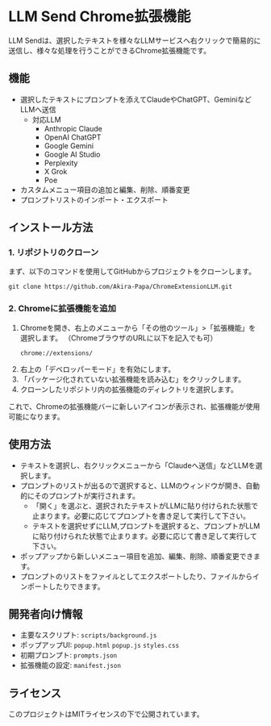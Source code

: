 

# LLM Send Chrome拡張機能

LLM Sendは、選択したテキストを様々なLLMサービスへ右クリックで簡易的に送信し、様々な処理を行うことができるChrome拡張機能です。

## 機能
- 選択したテキストにプロンプトを添えてClaudeやChatGPT、GeminiなどLLMへ送信
  - 対応LLM
    - Anthropic Claude
    - OpenAI ChatGPT
    - Google Gemini
    - Google AI Studio
    - Perplexity
    - X Grok
    - Poe
- カスタムメニュー項目の追加と編集、削除、順番変更
- プロンプトリストのインポート・エクスポート

## インストール方法

### 1. リポジトリのクローン
まず、以下のコマンドを使用してGitHubからプロジェクトをクローンします。

```
git clone https://github.com/Akira-Papa/ChromeExtensionLLM.git
```

### 2. Chromeに拡張機能を追加
1. Chromeを開き、右上のメニューから「その他のツール」>「拡張機能」を選択します。
 （ChromeブラウザのURLに以下を記入でも可）
   ```
   chrome://extensions/
   ```
3. 右上の「デベロッパーモード」を有効にします。
4. 「パッケージ化されていない拡張機能を読み込む」をクリックします。
5. クローンしたリポジトリ内の拡張機能のディレクトリを選択します。

これで、Chromeの拡張機能バーに新しいアイコンが表示され、拡張機能が使用可能になります。

## 使用方法
- テキストを選択し、右クリックメニューから「Claudeへ送信」などLLMを選択します。
- プロンプトのリストが出るので選択すると、LLMのウィンドウが開き、自動的にそのプロンプトが実行されます。
  - 「開く」を選ぶと、選択されたテキストがLLMに貼り付けられた状態で止まります。必要に応じてプロンプトを書き足して実行して下さい。
  - テキストを選択せずにLLM,プロンプトを選択すると、プロンプトがLLMに貼り付けられた状態で止まります。必要に応じて書き足して実行して下さい。
- ポップアップから新しいメニュー項目を追加、編集、削除、順番変更できます。
- プロンプトのリストをファイルとしてエクスポートしたり、ファイルからインポートしたりできます。

## 開発者向け情報
- 主要なスクリプト: `scripts/background.js`
- ポップアップUI: `popup.html` `popup.js` `styles.css`
- 初期プロンプト: `prompts.json`
- 拡張機能の設定: `manifest.json`

## ライセンス
このプロジェクトはMITライセンスの下で公開されています。
